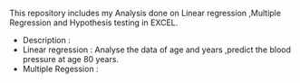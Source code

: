 This repository includes my Analysis done  on Linear regression ,Multiple Regression and Hypothesis testing in EXCEL.
* Description :
* Linear regression : Analyse the data of age and years ,predict the blood pressure at age 80 years.
* Multiple Regession : 
